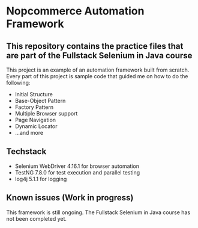# Nopcommerce Automation Framework


## This repository contains the practice files that are part of the Fullstack Selenium in Java course

This project is an example of an automation framework built from scratch.
Every part of this project is sample code that guided me on how to do the following:

* Initial Structure
* Base-Object Pattern
* Factory Pattern
* Multiple Browser support
* Page Navigation 
* Dynamic Locator
* ...and more

## Techstack
* Selenium WebDriver 4.16.1 for browser automation
* TestNG 7.8.0 for test execution and parallel testing
* log4j 5.1.1 for logging

## Known issues (Work in progress)
This framework is still ongoing. The Fullstack Selenium in Java course has not been completed yet.


